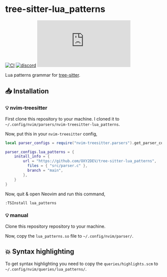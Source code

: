 # tree-sitter-lua_patterns

[![CI][ci]](https://github.com/tree-sitter/tree-sitter-lua_patterns/actions/workflows/ci.yml)
[![discord][discord]](https://discord.gg/w7nTvsVJhm)
[![matrix][matrix]](https://matrix.to/#/#tree-sitter-chat:matrix.org)

Lua patterns grammar for [tree-sitter](https://github.com/tree-sitter/tree-sitter).

[ci]: https://img.shields.io/github/actions/workflow/status/OXY2DEV/tree-sitter-lua_patterns/ci.yml?logo=github&label=CI
[discord]: https://img.shields.io/discord/1063097320771698699?logo=discord&label=discord
[matrix]: https://img.shields.io/matrix/tree-sitter-chat%3Amatrix.org?logo=matrix&label=matrix

## 📥 Installation

### 💡 nvim-treesitter

First clone this repository to your machine. I cloned it to `~/.config/nvim/parsers/nvim-treesitter-lua_patterns`.

Now, put this in your `nvim-treesitter` config,

```lua
local parser_configs = require("nvim-treesitter.parsers").get_parser_configs();

parser_configs.lua_patterns = {
    install_info = {
        url = "https://github.com/OXY2DEV/tree-sitter-lua_patterns",
          files = { "src/parser.c" },
          branch = "main",
        },
    }
}
```

Now, quit & open Neovim and run this command,

```vim
:TSInstall lua_patterns
```

### 💡 manual

Clone this repository repository to your machine.

Now, copy the `lua_patterns.so` file to `~/.config/nvim/parser/`.

## 💥 Syntax highlighting

To get syntax highlighting you need to copy the `queries/highlights.scm` to `~/.config/nvim/queries/lua_patterns/`.

